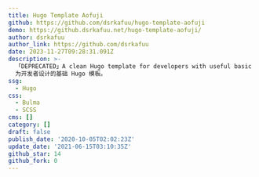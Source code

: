```yaml
---
title: Hugo Template Aofuji
github: https://github.com/dsrkafuu/hugo-template-aofuji
demo: https://github.dsrkafuu.net/hugo-template-aofuji/
author: dsrkafuu
author_link: https://github.com/dsrkafuu
date: 2023-11-27T09:28:31.091Z
description: >-
  「DEPRECATED」A clean Hugo template for developers with useful basic features. |
  为开发者设计的基础 Hugo 模板。
ssg:
  - Hugo
css:
  - Bulma
  - SCSS
cms: []
category: []
draft: false
publish_date: '2020-10-05T02:02:23Z'
update_date: '2021-06-15T03:10:35Z'
github_star: 14
github_fork: 0
---
```

